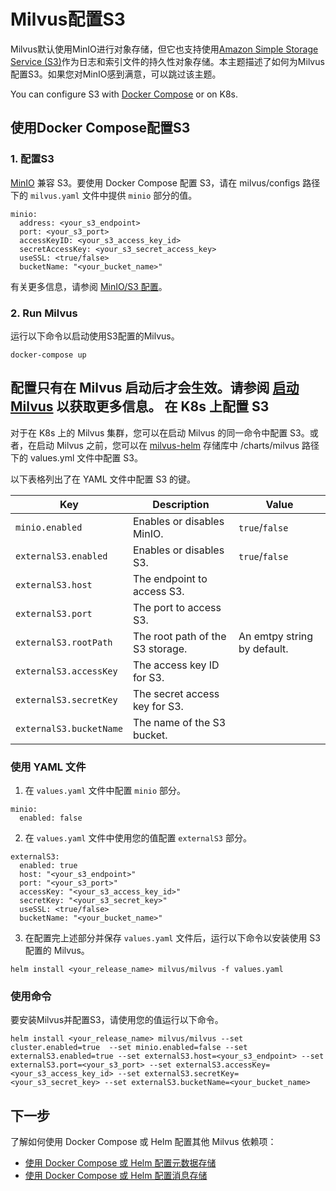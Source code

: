 
Milvus配置S3
===

Milvus默认使用MinIO进行对象存储，但它也支持使用[Amazon Simple Storage Service (S3)](https://aws.amazon.com/s3/)作为日志和索引文件的持久性对象存储。本主题描述了如何为Milvus配置S3。如果您对MinIO感到满意，可以跳过该主题。

You can configure S3 with [Docker Compose](https://docs.docker.com/get-started/overview/) or on K8s.

使用Docker Compose配置S3
--------------------------------

### 1. 配置S3
[MinIO](https://min.io/product/overview) 兼容 S3。要使用 Docker Compose 配置 S3，请在 milvus/configs 路径下的 `milvus.yaml` 文件中提供 `minio` 部分的值。

```
minio:
  address: <your_s3_endpoint>
  port: <your_s3_port>
  accessKeyID: <your_s3_access_key_id>
  secretAccessKey: <your_s3_secret_access_key>
  useSSL: <true/false>
  bucketName: "<your_bucket_name>"

```

有关更多信息，请参阅 [MinIO/S3 配置](configure_minio.md)。

### 2. Run Milvus

运行以下命令以启动使用S3配置的Milvus。

```
docker-compose up

```
配置只有在 Milvus 启动后才会生效。请参阅 [启动Milvus](https://milvus.io/docs/install_standalone-docker.md#Start-Milvus) 以获取更多信息。
在 K8s 上配置 S3
-------------------

对于在 K8s 上的 Milvus 集群，您可以在启动 Milvus 的同一命令中配置 S3。或者，在启动 Milvus 之前，您可以在 [milvus-helm](https://github.com/milvus-io/milvus-helm) 存储库中 /charts/milvus 路径下的 values.yml 文件中配置 S3。

以下表格列出了在 YAML 文件中配置 S3 的键。

| Key | Description | Value |
| --- | --- | --- |
| `minio.enabled` | Enables or disables MinIO. | `true`/`false` |
| `externalS3.enabled` | Enables or disables S3. | `true`/`false` |
| `externalS3.host` | The endpoint to access S3. |  |
| `externalS3.port` | The port to access S3. |  |
| `externalS3.rootPath` | The root path of the S3 storage. | An emtpy string by default. |
| `externalS3.accessKey` | The access key ID for S3. |  |
| `externalS3.secretKey` | The secret access key for S3. |  |
| `externalS3.bucketName` | The name of the S3 bucket. |  |

### 使用 YAML 文件

1. 在 `values.yaml` 文件中配置 `minio` 部分。

```
minio:
  enabled: false

```

2. 在 `values.yaml` 文件中使用您的值配置 `externalS3` 部分。

```
externalS3:
  enabled: true
  host: "<your_s3_endpoint>"
  port: "<your_s3_port>"
  accessKey: "<your_s3_access_key_id>"
  secretKey: "<your_s3_secret_key>"
  useSSL: <true/false>
  bucketName: "<your_bucket_name>"

```

3. 在配置完上述部分并保存 `values.yaml` 文件后，运行以下命令以安装使用 S3 配置的 Milvus。

```
helm install <your_release_name> milvus/milvus -f values.yaml

```

### 使用命令

要安装Milvus并配置S3，请使用您的值运行以下命令。

```
helm install <your_release_name> milvus/milvus --set cluster.enabled=true  --set minio.enabled=false --set externalS3.enabled=true --set externalS3.host=<your_s3_endpoint> --set externalS3.port=<your_s3_port> --set externalS3.accessKey=<your_s3_access_key_id> --set externalS3.secretKey=<your_s3_secret_key> --set externalS3.bucketName=<your_bucket_name>

```
下一步
----------

了解如何使用 Docker Compose 或 Helm 配置其他 Milvus 依赖项：

* [使用 Docker Compose 或 Helm 配置元数据存储](deploy_etcd.md)
* [使用 Docker Compose 或 Helm 配置消息存储](deploy_pulsar.md)